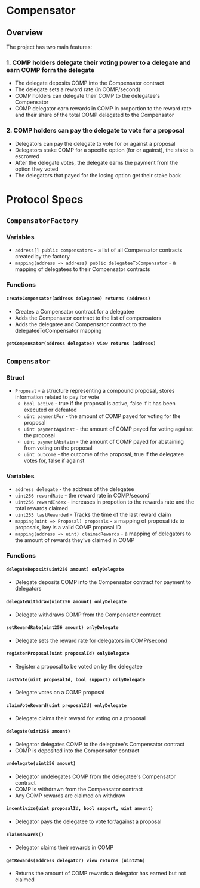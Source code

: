# Compensator

## Overview
The project has two main features:
### 1. COMP holders delegate their voting power to a delegate and earn COMP form the delegate
* The delegate deposits COMP into the Compensator contract
* The delegate sets a reward rate (in COMP/second)
* COMP holders can delegate their COMP to the delegatee's Compensator
* COMP delegator earn rewards in COMP in proportion to the reward rate and their share of the total COMP delegated to the Compensator

### 2. COMP holders can pay the delegate to vote for a proposal
* Delegators can pay the delegate to vote for or against a proposal
* Delegators stake COMP for a specific option (for or against), the stake is escrowed
* After the delegate votes, the delegate earns the payment from the option they voted
* The delegators that payed for the losing option get their stake back

# Protocol Specs
## `CompensatorFactory`

### Variables
* `address[] public compensators` - a list of all Compensator contracts created by the factory
* `mapping(address => address) public delegateeToCompensator` - a mapping of delegatees to their Compensator contracts

### Functions
#### `createCompensator(address delegatee) returns (address)`
* Creates a Compensator contract for a delegatee
* Adds the Compensator contract to the list of compensators
* Adds the delegatee and Compensator contract to the delegateeToCompensator mapping

#### `getCompensator(address delegatee) view returns (address)`

## `Compensator`
### Struct
* `Proposal` - a structure representing a compound proposal, stores information related to pay for vote
    * `bool active` - true if the proposal is active, false if it has been executed or defeated
    * `uint paymentFor` - the amount of COMP payed for voting for the proposal
    * `uint paymentAgainst` - the amount of COMP payed for voting against the proposal
    * `uint paymentAbstain` - the amount of COMP payed for abstaining from voting on the proposal
    * `uint outcome` - the outcome of the proposal, true if the delegatee votes for, false if against

### Variables
* `address delegate` - the address of the delegatee
* `uint256 rewardRate` - the reward rate in COMP/second`
* `uint256 rewardIndex` - increases in propotion to the rewards rate and the total rewards claimed
* `uint255 lastRewarded` - Tracks the time of the last reward claim
* `mapping(uint => Proposal) proposals` - a mapping of proposal ids to proposals, key is a vaild COMP proposal ID
* `mapping(address => uint) claimedRewards` - a mapping of delegators to the amount of rewards they've claimed in COMP

### Functions
#### `delegateDeposit(uint256 amount) onlyDelegate`
* Delegate deposits COMP into the Compensator contract for payment to delegators

#### `delegateWithdraw(uint256 amount) onlyDelegate`
* Delegate withdraws COMP from the Compensator contract

#### `setRewardRate(uint256 amount) onlyDelegate`
* Delegate sets the reward rate for delegators in COMP/second

#### `registerProposal(uint proposalId) onlyDelegate`
* Register a proposal to be voted on by the delegatee

#### `castVote(uint proposalId, bool support) onlyDelegate`
* Delegate votes on a COMP proposal

#### `claimVoteReward(uint proposalId) onlyDelegate`
* Delegate claims their reward for voting on a proposal

#### `delegate(uint256 amount)`
* Delegator delegates COMP to the delegatee's Compensator contract
* COMP is deposited into the Compensator contract

#### `undelegate(uint256 amount)`
* Delegator undelegates COMP from the delegatee's Compensator contract
* COMP is withdrawn from the Compensator contract
* Any COMP rewards are claimed on withdraw

#### `incentivize(uint proposalId, bool support, uint amount)`
* Delegator pays the delegatee to vote for/against a proposal

#### `claimRewards()`
* Delegator claims their rewards in COMP

#### `getRewards(address delegator) view returns (uint256)`
* Returns the amount of COMP rewards a delegator has earned but not claimed
